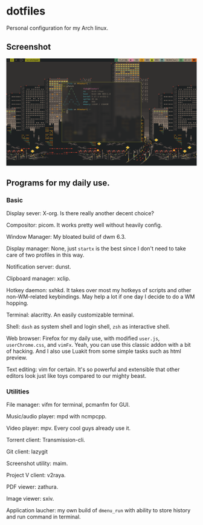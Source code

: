 # dotfiles

Personal configuration for my Arch linux.

## Screenshot

![Screenshot](.local/share/unixporn.png 'WIP forever')

## Programs for my daily use.  

### Basic 

Display sever: X-org. Is there really another decent choice?

Compositor: picom. It works pretty well without heavily config.

Window Manager: My bloated build of dwm 6.3.

Display manager: None, just `startx` is the best since I don't need to take
care of two profiles in this way.

Notification server: dunst.

Clipboard manager: xclip.

Hotkey daemon: sxhkd. It takes over most my hotkeys of scripts and other
non-WM-related keybindings. May help a lot if one day I decide to do a WM
hopping.

Terminal: alacritty. An easily customizable terminal.

Shell: `dash` as system shell and login shell, `zsh` as interactive shell.

Web browser: Firefox for my daily use, with modified `user.js`,
`userChrome.css`, and `vimFx`. Yeah, you can use this classic addon with a bit
of hacking. And I also use Luakit from some simple tasks such as html preview.

Text editing: vim for certain. It's so powerful and extensible that other
editors look just like toys compared to our mighty beast. 

### Utilities 

File manager: vifm for terminal, pcmanfm for GUI.

Music/audio player: mpd with ncmpcpp.

Video player: mpv. Every cool guys already use it.

Torrent client: Transmission-cli.

Git client: lazygit

Screenshot utility: maim.

Project V client: v2raya.

PDF viewer: zathura.

Image viewer: sxiv.

Application laucher: my own build of `dmenu_run` with ability to store history
and run command in terminal.

